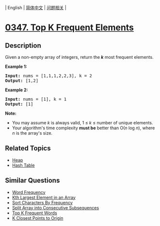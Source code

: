 
| English | [简体中文](README.md) | [问题相关](QUESTION.md) |
# [0347. Top K Frequent Elements](https://leetcode-cn.com/problems/top-k-frequent-elements/)
## Description
<p>Given a non-empty array of integers, return the <b><i>k</i></b> most frequent elements.</p>

<p><strong>Example 1:</strong></p>

<pre>
<strong>Input: </strong>nums = <span id="example-input-1-1">[1,1,1,2,2,3]</span>, k = <span id="example-input-1-2">2</span>
<strong>Output: </strong><span id="example-output-1">[1,2]</span>
</pre>

<div>
<p><strong>Example 2:</strong></p>

<pre>
<strong>Input: </strong>nums = <span id="example-input-2-1">[1]</span>, k = <span id="example-input-2-2">1</span>
<strong>Output: </strong><span id="example-output-2">[1]</span></pre>
</div>

<p><b>Note: </b></p>

<ul>
	<li>You may assume <i>k</i> is always valid, 1 &le; <i>k</i> &le; number of unique elements.</li>
	<li>Your algorithm&#39;s time complexity <b>must be</b> better than O(<i>n</i> log <i>n</i>), where <i>n</i> is the array&#39;s size.</li>
</ul>

## Related Topics
- [Heap](https://leetcode-cn.com/tag/heap)
- [Hash Table](https://leetcode-cn.com/tag/hash-table)
## Similar Questions
- [Word Frequency](../0192/README_EN.md)
- [Kth Largest Element in an Array](../0215/README_EN.md)
- [Sort Characters By Frequency](../0451/README_EN.md)
- [Split Array into Consecutive Subsequences](../0659/README_EN.md)
- [Top K Frequent Words](../0692/README_EN.md)
- [K Closest Points to Origin](../0973/README_EN.md)
